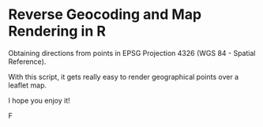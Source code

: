 # Reverse Geocoding and Map Rendering in R
Obtaining directions from points in EPSG Projection 4326 (WGS 84 - Spatial Reference).

With this script, it gets really easy to render geographical points over a leaflet map.

I hope you enjoy it!

F
